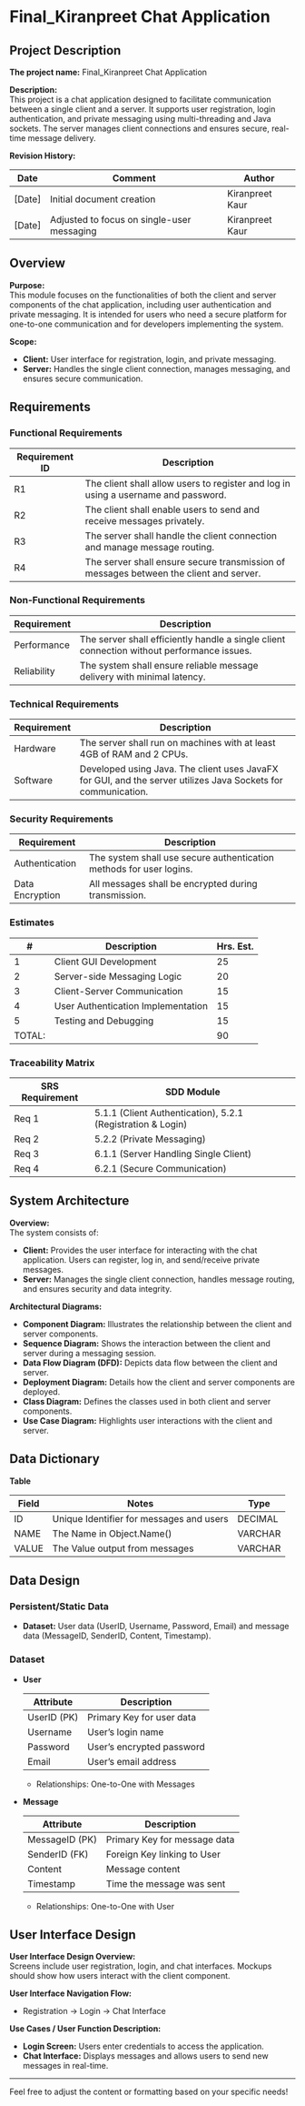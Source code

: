 # Final_Kiranpreet Chat Application

## Project Description

**The project name:** Final_Kiranpreet Chat Application

**Description:**  
This project is a chat application designed to facilitate communication between a single client and a server. It supports user registration, login authentication, and private messaging using multi-threading and Java sockets. The server manages client connections and ensures secure, real-time message delivery.

**Revision History:**

| Date     | Comment                                 | Author          |
|----------|-----------------------------------------|------------------|
| [Date]   | Initial document creation                | Kiranpreet Kaur  |
| [Date]   | Adjusted to focus on single-user messaging | Kiranpreet Kaur  |

## Overview

**Purpose:**  
This module focuses on the functionalities of both the client and server components of the chat application, including user authentication and private messaging. It is intended for users who need a secure platform for one-to-one communication and for developers implementing the system.

**Scope:**  
- **Client:** User interface for registration, login, and private messaging.
- **Server:** Handles the single client connection, manages messaging, and ensures secure communication.

## Requirements

### Functional Requirements

| Requirement ID | Description                                                         |
|----------------|---------------------------------------------------------------------|
| R1             | The client shall allow users to register and log in using a username and password. |
| R2             | The client shall enable users to send and receive messages privately. |
| R3             | The server shall handle the client connection and manage message routing. |
| R4             | The server shall ensure secure transmission of messages between the client and server. |

### Non-Functional Requirements

| Requirement | Description                                                        |
|-------------|--------------------------------------------------------------------|
| Performance  | The server shall efficiently handle a single client connection without performance issues. |
| Reliability  | The system shall ensure reliable message delivery with minimal latency. |

### Technical Requirements

| Requirement | Description                                                        |
|-------------|--------------------------------------------------------------------|
| Hardware    | The server shall run on machines with at least 4GB of RAM and 2 CPUs. |
| Software    | Developed using Java. The client uses JavaFX for GUI, and the server utilizes Java Sockets for communication. |

### Security Requirements

| Requirement       | Description                                                        |
|-------------------|--------------------------------------------------------------------|
| Authentication    | The system shall use secure authentication methods for user logins. |
| Data Encryption   | All messages shall be encrypted during transmission.               |

### Estimates

| # | Description                            | Hrs. Est. |
|---|----------------------------------------|-----------|
| 1 | Client GUI Development                 | 25        |
| 2 | Server-side Messaging Logic            | 20        |
| 3 | Client-Server Communication             | 15        |
| 4 | User Authentication Implementation      | 15        |
| 5 | Testing and Debugging                  | 15        |
| TOTAL: |                                    | 90        |

### Traceability Matrix

| SRS Requirement | SDD Module                                 |
|-----------------|--------------------------------------------|
| Req 1           | 5.1.1 (Client Authentication), 5.2.1 (Registration & Login) |
| Req 2           | 5.2.2 (Private Messaging)                  |
| Req 3           | 6.1.1 (Server Handling Single Client)      |
| Req 4           | 6.2.1 (Secure Communication)               |

## System Architecture

**Overview:**  
The system consists of:
- **Client:** Provides the user interface for interacting with the chat application. Users can register, log in, and send/receive private messages.
- **Server:** Manages the single client connection, handles message routing, and ensures security and data integrity.

**Architectural Diagrams:**  
- **Component Diagram:** Illustrates the relationship between the client and server components.
- **Sequence Diagram:** Shows the interaction between the client and server during a messaging session.
- **Data Flow Diagram (DFD):** Depicts data flow between the client and server.
- **Deployment Diagram:** Details how the client and server components are deployed.
- **Class Diagram:** Defines the classes used in both client and server components.
- **Use Case Diagram:** Highlights user interactions with the client and server.

## Data Dictionary

**Table**

| Field | Notes | Type    |
|-------|-------|---------|
| ID    | Unique Identifier for messages and users | DECIMAL |
| NAME  | The Name in Object.Name() | VARCHAR |
| VALUE | The Value output from messages | VARCHAR |

## Data Design

### Persistent/Static Data
- **Dataset:** User data (UserID, Username, Password, Email) and message data (MessageID, SenderID, Content, Timestamp).

### Dataset

- **User**

  | Attribute | Description                 |
  |-----------|-----------------------------|
  | UserID (PK)| Primary Key for user data   |
  | Username  | User’s login name            |
  | Password  | User’s encrypted password    |
  | Email     | User’s email address         |

  - Relationships: One-to-One with Messages
  
- **Message**

  | Attribute  | Description                       |
  |------------|-----------------------------------|
  | MessageID (PK) | Primary Key for message data   |
  | SenderID (FK) | Foreign Key linking to User     |
  | Content     | Message content                   |
  | Timestamp   | Time the message was sent         |

  - Relationships: One-to-One with User

## User Interface Design

**User Interface Design Overview:**  
Screens include user registration, login, and chat interfaces. Mockups should show how users interact with the client component.

**User Interface Navigation Flow:**
- Registration → Login → Chat Interface

**Use Cases / User Function Description:**
- **Login Screen:** Users enter credentials to access the application.
- **Chat Interface:** Displays messages and allows users to send new messages in real-time.

---

Feel free to adjust the content or formatting based on your specific needs!

